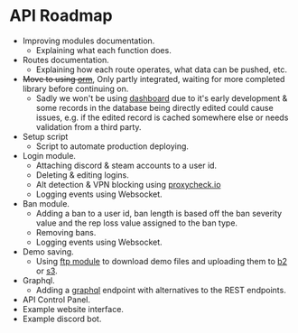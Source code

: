 # API Roadmap
- Improving modules documentation.
    - Explaining what each function does.
- Routes documentation.
    - Explaining how each route operates, what data can be pushed, etc.
- ~~Move to using [orm](https://github.com/encode/orm)~~, Only partly integrated, waiting for more completed library before continuing on.
    - Sadly we won't be using [dashboard](https://github.com/encode/dashboard) due to it's early development & some records in the database being directly edited could cause issues, e.g. if the edited record is cached somewhere else or needs validation from a third party.
- Setup script
    - Script to automate production deploying.
- Login module.
    - Attaching discord & steam accounts to a user id.
    - Deleting & editing logins.
    - Alt detection & VPN blocking using [proxycheck.io](https://proxycheck.io/)
    - Logging events using Websocket.
- Ban module.
    - Adding a ban to a user id, ban length is based off the ban severity value and the rep loss value assigned to the ban type.
    - Removing bans.
    - Logging events using Websocket.
- Demo saving.
    - Using [ftp module](https://github.com/aio-libs/aioftp) to download demo files and uploading them to [b2](https://github.com/WardPearce/aiob2) or [s3](https://github.com/aio-libs/aiobotocore).
- Graphql.
    - Adding a [graphql](https://www.starlette.io/graphql/) endpoint with alternatives to the REST endpoints.
- API Control Panel.
- Example website interface.
- Example discord bot.